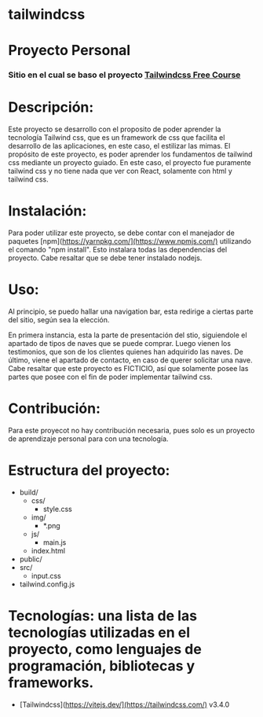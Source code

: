 # tailwindcss
# Proyecto Personal

### Sitio en el cual se baso el proyecto [Tailwindcss Free Course](https://youtu.be/lCxcTsOHrjo?si=sz_n-HmLYueGLYmm)

# Descripción:
Este proyecto se desarrollo con el proposito de poder aprender la tecnología Tailwind css, que es un framework de css que
facilita el desarrollo de las aplicaciones, en este caso, el estilizar las mimas.
El propósito de este proyecto, es poder aprender los fundamentos de tailwind css mediante un proyecto guiado. En este caso,
el proyecto fue puramente tailwind css y no tiene nada que ver con React, solamente con html y tailwind css.


# Instalación:
Para poder utilizar este proyecto, se debe contar con el manejador de paquetes [npm](https://yarnpkg.com/](https://www.npmjs.com/)
utilizando el comando "npm install". Esto instalara todas las dependencias del proyecto. Cabe resaltar que se debe tener instalado nodejs.

# Uso: 
Al principio, se puedo hallar una navigation bar, esta redirige a ciertas parte del sitio, según sea la elección.

En primera instancia, esta la parte de presentación del stio, siguiendole el apartado de tipos de naves que se puede comprar. Luego
vienen los testimonios, que son de los clientes quienes han adquirido las naves. De último, viene el apartado de contacto, en caso
de querer solicitar una nave. Cabe resaltar que este proyecto es FICTICIO, así que solamente posee las partes que posee con el fin
de poder implementar tailwind css.

# Contribución: 
Para este proyecot no hay contribución necesaria, pues solo es un proyecto de aprendizaje personal para con una tecnología.

# Estructura del proyecto:
- build/
  - css/
    - style.css
  - img/
    - *.png
  - js/
    - main.js
  - index.html
- public/
- src/
  - input.css
- tailwind.config.js


# Tecnologías: una lista de las tecnologías utilizadas en el proyecto, como lenguajes de programación, bibliotecas y frameworks.
- [Tailwindcss](https://vitejs.dev/](https://tailwindcss.com/) v3.4.0
